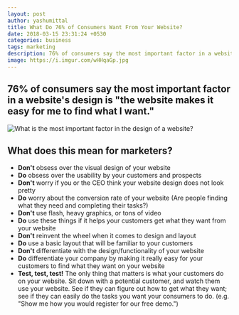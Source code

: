 ```yaml
---
layout: post
author: yashumittal
title: What Do 76% of Consumers Want From Your Website?
date: 2018-03-15 23:31:24 +0530
categories: business
tags: marketing
description: 76% of consumers say the most important factor in a website's design is the website makes it easy for me to find what I want.
image: https://i.imgur.com/wHHqaGp.jpg
---
```


## **76% of consumers say the most important factor in a website's design is "the website makes it easy for me to find what I want."**

![What is the most important factor in the design of a website?](https://i.imgur.com/PXlgVPe.png?2)

## **What does this mean for marketers?**

- **Don't** obsess over the visual design of your website
- **Do** obsess over the usability by your customers and prospects
- **Don't** worry if you or the CEO think your website design does not look pretty
- **Do** worry about the conversion rate of your website (Are people finding what they need and completing their tasks?)
- **Don't** use flash, heavy graphics, or tons of video
- **Do** use these things if it helps your customers get what they want from your website
- **Don't** reinvent the wheel when it comes to design and layout
- **Do** use a basic layout that will be familiar to your customers
- **Don't** differentiate with the design/functionality of your website
- **Do** differentiate your company by making it really easy for your customers to find what they want on your website
- **Test, test, test!** The only thing that matters is what your customers do on your website. Sit down with a potential customer, and watch them use your website. See if they can figure out how to get what they want; see if they can easily do the tasks you want your consumers to do. (e.g. "Show me how you would register for our free demo.")

